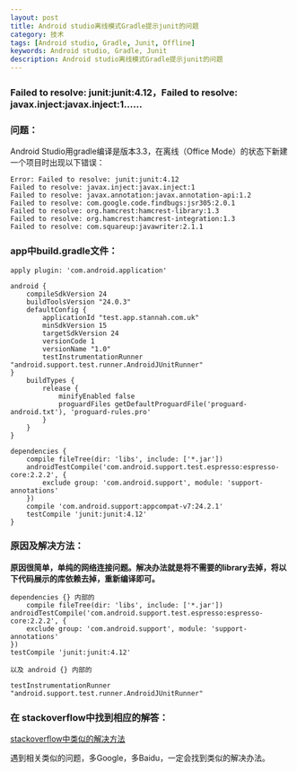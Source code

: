 ```yaml
---
layout: post
title: Android studio离线模式Gradle提示junit的问题  
category: 技术
tags: [Android studio, Gradle, Junit, Offline]
keywords: Android studio, Gradle, Junit
description: Android studio离线模式Gradle提示junit的问题
---
```

 

### Failed to resolve: junit:junit:4.12，Failed to resolve: javax.inject:javax.inject:1......

### 问题：

Android Studio用gradle编译是版本3.3，在离线（Office Mode）的状态下新建一个项目时出现以下错误：

```
Error: Failed to resolve: junit:junit:4.12  
Failed to resolve: javax.inject:javax.inject:1  
Failed to resolve: javax.annotation:javax.annotation-api:1.2  
Failed to resolve: com.google.code.findbugs:jsr305:2.0.1  
Failed to resolve: org.hamcrest:hamcrest-library:1.3  
Failed to resolve: org.hamcrest:hamcrest-integration:1.3  
Failed to resolve: com.squareup:javawriter:2.1.1  
```

### app中build.gradle文件：

```
apply plugin: 'com.android.application'  

android {  
	compileSdkVersion 24  
	buildToolsVersion "24.0.3"  
	defaultConfig {  
		applicationId "test.app.stannah.com.uk"  
		minSdkVersion 15  
		targetSdkVersion 24  
		versionCode 1  
		versionName "1.0"  
		testInstrumentationRunner "android.support.test.runner.AndroidJUnitRunner"  
}  
	buildTypes {  
		release {  
			minifyEnabled false  
			proguardFiles getDefaultProguardFile('proguard-android.txt'), 'proguard-rules.pro'  
		}  
	}  
}  

dependencies {  
	compile fileTree(dir: 'libs', include: ['*.jar'])  
	androidTestCompile('com.android.support.test.espresso:espresso-core:2.2.2', {  
		exclude group: 'com.android.support', module: 'support-annotations'  
	})  
	compile 'com.android.support:appcompat-v7:24.2.1'  
	testCompile 'junit:junit:4.12'  
}  
```

### 原因及解决方法：

**原因很简单，单纯的网络连接问题。解决办法就是将不需要的library去掉，将以下代码展示的库依赖去掉，重新编译即可。**  

```
dependencies {} 内部的  
	compile fileTree(dir: 'libs', include: ['*.jar'])  
androidTestCompile('com.android.support.test.espresso:espresso-core:2.2.2', {  
	exclude group: 'com.android.support', module: 'support-annotations'  
})  
testCompile 'junit:junit:4.12'  

以及 android {} 内部的  

testInstrumentationRunner "android.support.test.runner.AndroidJUnitRunner"  
```

### 在 stackoverflow中找到相应的解答：

[stackoverflow中类似的解决方法][stackoverflow中类似的解决方法]

遇到相关类似的问题，多Google，多Baidu，一定会找到类似的解决办法。



[stackoverflow中类似的解决方法]: http://stackoverflow.com/questions/40396765/android-studio-v2-2-2-error27-17-failed-to-resolve-junitjunit4-12 "Markdown"  


